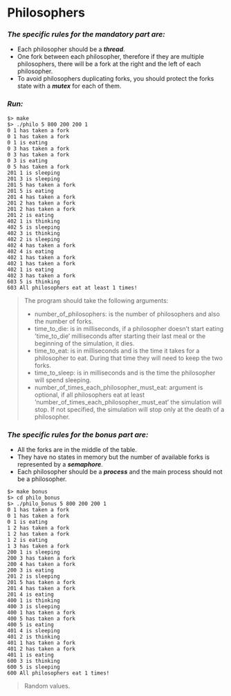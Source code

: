 # Philosophers
### ***The specific rules for the mandatory part are:***
- Each philosopher should be a ***thread***.
- One fork between each philosopher, therefore if they are multiple philosophers, there will be a fork at the right and the left of each philosopher.
- To avoid philosophers duplicating forks, you should protect the forks state with a ***mutex*** for each of them.
### ***Run:***
```
$> make
$> ./philo 5 800 200 200 1
0 1 has taken a fork
0 1 has taken a fork
0 1 is eating
0 3 has taken a fork
0 3 has taken a fork
0 3 is eating
0 5 has taken a fork
201 1 is sleeping
201 3 is sleeping
201 5 has taken a fork
201 5 is eating
201 4 has taken a fork
201 2 has taken a fork
201 2 has taken a fork
201 2 is eating
402 1 is thinking
402 5 is sleeping
402 3 is thinking
402 2 is sleeping
402 4 has taken a fork
402 4 is eating
402 1 has taken a fork
402 1 has taken a fork
402 1 is eating
402 3 has taken a fork
603 5 is thinking
603 All philosophers eat at least 1 times!
```
>The program should take the following arguments: 
>- number_of_philosophers: is the number of philosophers and also the number of forks.
>- time_to_die: is in milliseconds, if a philosopher doesn’t start eating ’time_to_die’ milliseconds after starting their last meal or the beginning of the simulation, it dies.
>- time_to_eat: is in milliseconds and is the time it takes for a philosopher to eat. During that time they will need to keep the two forks.
>- time_to_sleep: is in milliseconds and is the time the philosopher will spend sleeping.
>- number_of_times_each_philosopher_must_eat: argument is optional, if all philosophers eat at least ’number_of_times_each_philosopher_must_eat’ the simulation will stop. If not specified, the simulation will stop only at the death of a philosopher.
### ***The specific rules for the bonus part are:***
- All the forks are in the middle of the table.
- They have no states in memory but the number of available forks is represented by a ***semaphore***.
- Each philosopher should be a ***process*** and the main process should not be a philosopher.
```
$> make bonus
$> cd philo_bonus
$> ./philo_bonus 5 800 200 200 1
0 1 has taken a fork
0 1 has taken a fork
0 1 is eating
1 2 has taken a fork
1 2 has taken a fork
1 2 is eating
1 3 has taken a fork
200 1 is sleeping
200 3 has taken a fork
200 4 has taken a fork
200 3 is eating
201 2 is sleeping
201 5 has taken a fork
201 4 has taken a fork
201 4 is eating
400 1 is thinking
400 3 is sleeping
400 1 has taken a fork
400 5 has taken a fork
400 5 is eating
401 4 is sleeping
401 2 is thinking
401 1 has taken a fork
401 2 has taken a fork
401 1 is eating
600 3 is thinking
600 5 is sleeping
600 All philosophers eat 1 times!
```
>Random values.
